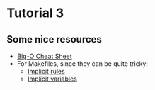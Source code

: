 # Tutorial 3

## Some nice resources
- [Big-O Cheat Sheet](https://www.bigocheatsheet.com/)
- For Makefiles, since they can be quite tricky:
  - [Implicit rules](https://www.gnu.org/software/make/manual/html_node/Catalogue-of-Rules.html#Catalogue-of-Rules)
  - [Implicit variables](https://www.gnu.org/software/make/manual/html_node/Implicit-Variables.html#Implicit-Variables)
